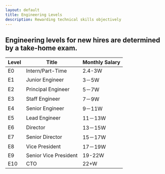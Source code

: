 ```yaml
---
layout: default
title: Engineering Levels
description: Rewarding technical skills objectively
---
```


## Engineering levels for new hires are determined by a take-home exam.
| Level | Title | Monthly Salary |
| --- | --- | --- |
| E0 | Intern/Part-Time |2.4-3W|
| E1 | Junior Engineer |3－5W|
| E2 | Principal Engineer |5－7W|
| E3 |Staff Engineer |7－9W|
| E4 | Senior Engineer |9－11W|
| E5 | Lead Engineer |11－13W|
| E6 | Director |13－15W|
| E7 | Senior Director |15－17W|
| E8 | Vice President |17－19W|
| E9 |Senior Vice President |19-22W|
| E10 | CTO |22+W|
